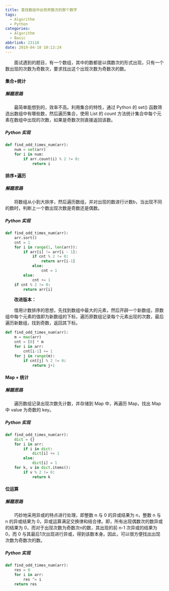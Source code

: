 ```yaml
---
title: 查找数组中出现奇数次的那个数字
tags:
  - Algorithm
  - Python
categories:
  - Algorithm
  - Basic
abbrlink: 23118
date: 2019-04-10 10:13:24
---
```


　　面试遇到的题目，有一个数组，其中的数都是以偶数次的形式出现，只有一个数出现的次数为奇数次，要求找出这个出现次数为奇数次的数。

<!---more-->

#### 集合+统计

##### 解题思路

　　最简单能想到的，效率不高。利用集合的特性，通过 Python 的 set() 函数筛选出数组中有哪些数，然后遍历集合，使用 List 的 count 方法统计集合中每个元素在数组中出现的次数，如果是奇数次则直接返回该数。

##### Python 实现

```python
def find_odd_times_num(arr):
    num = set(arr)
    for i in num:
        if arr.count(i) % 2 != 0:
            return i
```

#### 排序+遍历

##### 解题思路

　　将数组从小到大排序，然后遍历数组，并对出现的数进行计数b，当出现不同的数时，判断上一个数出现次数是奇数还是偶数。

##### Python 实现

```python
def find_odd_times_num(arr):
    arr.sort()
    cnt = 1
    for i in range(1, len(arr)):
        if arr[i] != arr[i - 1]:
            if cnt % 2 != 0:
                return arr[i-1]
            else:
                cnt = 1
        else:
            cnt += 1
    if cnt % 2 != 0:
        return arr[i]
```

　　**改进版本：**

　　借用计数排序的思想，先找到数组中最大的元素，然后开辟一个新数组，原数组中每个元素的值即为新数组的下标，遍历原数组记录每个元素出现的次数，最后遍历新数组，找到奇数，返回其下标。

```python
def find_odd_times_num(arr):
    m = max(arr)
    cnt = [0] * m
    for i in arr:
        cnt[i-1] += 1
    for j in range(m):
        if cnt[j] % 2 != 0:
            return j+1
```

#### Map + 统计

##### 解题思路

　　遍历数组记录出现次数先计数，并存储到 Map 中，再遍历 Map，找出 Map 中 value 为奇数的 key。

##### Python 实现

```python
def find_odd_times_num(arr):
    dict = {}
    for i in arr:
        if i in dict:
            dict[i] += 1
        else:
            dict[i] = 1
    for k, v in dict.items():
        if v % 2 != 0:
            return k
```

#### 位运算

##### 解题思路

　　巧妙地采用异或的特点进行处理，即整数 n 与 0 的异或结果为 n，整数 n 与 n 的异或结果为 0，异或运算满足交换律和结合律。即，所有出现偶数次的数异或的结果为 0，而对于出现次数为奇数次n的数，其出现的前 n-1 次异或的结果为 0，而 0 与其最后1次出现进行异或，得到该数本身。因此，可以很方便找出出现次数为奇数次的数。

##### Python 实现

```python
def find_odd_times_num(arr):
    res = 0
    for i in arr:
        res ^= i
    return res
```